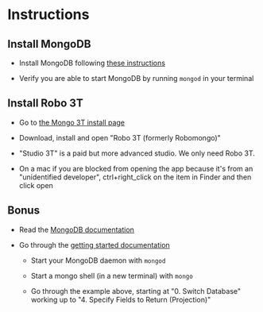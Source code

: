 # Instructions

## Install MongoDB

- Install MongoDB following [these instructions](../../../supplemental/Installing-MongoDB.md)

- Verify you are able to start MongoDB by running `mongod` in your terminal

## Install Robo 3T

- Go to [the Mongo 3T install page](https://robomongo.org/download)

- Download, install and open "Robo 3T (formerly Robomongo)"

- "Studio 3T" is a paid but more advanced studio. We only need Robo 3T.

- On a mac if you are blocked from opening the app because it's from an "unidentified developer", ctrl+right_click on the item in Finder and then click open

## Bonus

- Read the [MongoDB documentation](https://docs.mongodb.com/manual/introduction/)

- Go through the [getting started documentation](https://docs.mongodb.com/manual/tutorial/getting-started/)

  - Start your MongoDB daemon with `mongod`

  - Start a mongo shell (in a new terminal) with `mongo`

  - Go through the example above, starting at "0. Switch Database" working up to "4. Specify Fields to Return (Projection)"
